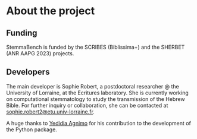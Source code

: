 # About the project

## Funding
StemmaBench is funded by the SCRIBES (Biblissima+) and the SHERBET (ANR AAPG 2023) projects.

## Developers

The main developer is Sophie Robert, a postdoctoral researcher @ the University of Lorraine, at the Ecritures laboratory. She is currently working on computational stemmatology to study the transmission of the Hebrew Bible. For further inquiry or collaboration, she can be contacted at [sophie.robert2@etu.univ-lorraine.fr](sophie.robert2@etu.univ-lorraine.fr).

A huge thanks to [Yedidia Agnimo](yedidia.agnimo@gmail.com) for his contribution to the development of the Python package.